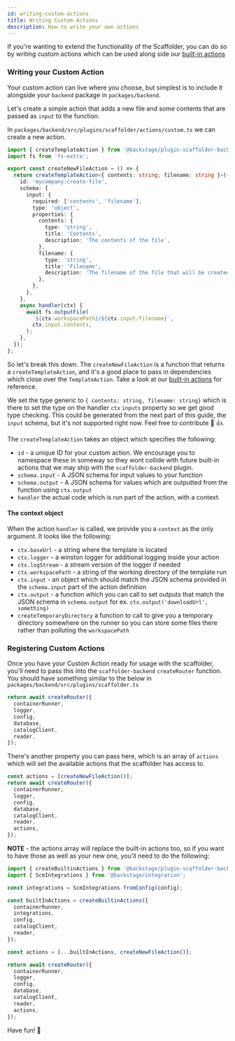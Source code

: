 ```yaml
---
id: writing-custom-actions
title: Writing Custom Actions
description: How to write your own actions
---
```


If you're wanting to extend the functionality of the Scaffolder, you can do so
by writing custom actions which can be used along side our
[built-in actions](./builtin-actions.md)

### Writing your Custom Action

Your custom action can live where you choose, but simplest is to include it
alongside your `backend` package in `packages/backend`.

Let's create a simple action that adds a new file and some contents that are
passed as `input` to the function.

In `packages/backend/src/plugins/scaffolder/actions/custom.ts` we can create a
new action.

```ts
import { createTemplateAction } from '@backstage/plugin-scaffolder-backend';
import fs from 'fs-extra';

export const createNewFileAction = () => {
  return createTemplateAction<{ contents: string; filename: string }>({
    id: 'mycompany:create-file',
    schema: {
      input: {
        required: ['contents', 'filename'],
        type: 'object',
        properties: {
          contents: {
            type: 'string',
            title: 'Contents',
            description: 'The contents of the file',
          },
          filename: {
            type: 'string',
            title: 'Filename',
            description: 'The filename of the file that will be created',
          },
        },
      },
    },
    async handler(ctx) {
      await fs.outputFile(
        `${ctx.workspacePath}/${ctx.input.filename}`,
        ctx.input.contents,
      );
    },
  });
};
```

So let's break this down. The `createNewFileAction` is a function that returns a
`createTemplateAction`, and it's a good place to pass in dependencies which
close over the `TemplateAction`. Take a look at our
[built-in actions](https://github.com/backstage/backstage/blob/master/plugins/scaffolder-backend/src/scaffolder/actions/builtin)
for reference.

We set the type generic to `{ contents: string, filename: string}` which is
there to set the type on the handler `ctx` `inputs` property so we get good type
checking. This could be generated from the next part of this guide, the `input`
schema, but it's not supported right now. Feel free to contribute 🚀 👍.

The `createTemplateAction` takes an object which specifies the following:

- `id` - a unique ID for your custom action. We encourage you to namespace these
  in someway so they wont collide with future built-in actions that we may ship
  with the `scaffolder-backend` plugin.
- `schema.input` - A JSON schema for input values to your function
- `schema.output` - A JSON schema for values which are outputted from the
  function using `ctx.output`
- `handler` the actual code which is run part of the action, with a context.

#### The context object

When the action `handler` is called, we provide you a `context` as the only
argument. It looks like the following:

- `ctx.baseUrl` - a string where the template is located
- `ctx.logger` - a winston logger for additional logging inside your action
- `ctx.logStream` - a stream version of the logger if needed
- `ctx.workspacePath` - a string of the working directory of the template run
- `ctx.input` - an object which should match the JSON schema provided in the
  `schema.input` part of the action definition
- `ctx.output` - a function which you can call to set outputs that match the
  JSON schema in `schema.output` for ex. `ctx.output('downloadUrl', something)`
- `createTemporaryDirectory` a function to call to give you a temporary
  directory somewhere on the runner so you can store some files there rather
  than polluting the `workspacePath`

### Registering Custom Actions

Once you have your Custom Action ready for usage with the scaffolder, you'll
need to pass this into the `scaffolder-backend` `createRouter` function. You
should have something similar to the below in
`packages/backend/src/plugins/scaffolder.ts`

```ts
return await createRouter({
  containerRunner,
  logger,
  config,
  database,
  catalogClient,
  reader,
});
```

There's another property you can pass here, which is an array of `actions` which
will set the available actions that the scaffolder has access to.

```ts
const actions = [createNewFileAction()];
return await createRouter({
  containerRunner,
  logger,
  config,
  database,
  catalogClient,
  reader,
  actions,
});
```

**NOTE** - the actions array will replace the built-in actions too, so if you
want to have those as well as your new one, you'll need to do the following:

```ts
import { createBuiltinActions } from '@backstage/plugin-scaffolder-backend';
import { ScmIntegrations } from '@backstage/integration';

const integrations = ScmIntegrations.fromConfig(config);

const builtInActions = createBuiltinActions({
  containerRunner,
  integrations,
  config,
  catalogClient,
  reader,
});

const actions = [...builtInActions, createNewFileAction()];

return await createRouter({
  containerRunner,
  logger,
  config,
  database,
  catalogClient,
  reader,
  actions,
});
```

Have fun! 🚀
